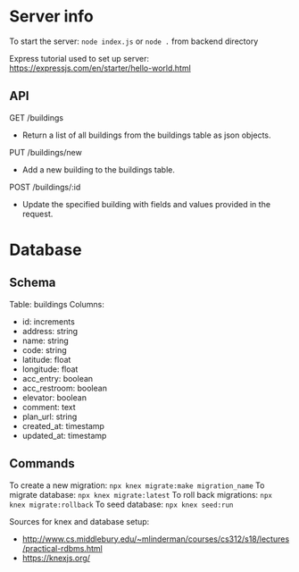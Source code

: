 # Server info

To start the server: `node index.js` or `node .` from backend directory

Express tutorial used to set up server: https://expressjs.com/en/starter/hello-world.html

## API

GET /buildings
- Return a list of all buildings from the buildings table as json objects.

PUT /buildings/new
- Add a new building to the buildings table.

POST /buildings/:id
- Update the specified building with fields and values provided in the request.

# Database

## Schema

Table: buildings
Columns:
- id: increments
- address: string
- name: string
- code: string
- latitude: float
- longitude: float
- acc_entry: boolean
- acc_restroom: boolean
- elevator: boolean
- comment: text
- plan_url: string
- created_at: timestamp
- updated_at: timestamp

## Commands

To create a new migration: `npx knex migrate:make migration_name`
To migrate database: `npx knex migrate:latest`
To roll back migrations: `npx knex migrate:rollback`
To seed database: `npx knex seed:run`

Sources for knex and database setup:
- http://www.cs.middlebury.edu/~mlinderman/courses/cs312/s18/lectures/practical-rdbms.html
- https://knexjs.org/
